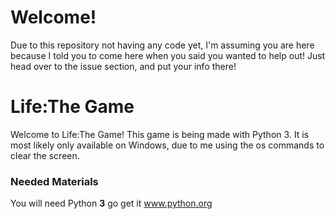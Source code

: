 # Welcome!
Due to this repository not having any code yet, I'm assuming you are here
because I told you to come here when you said you wanted to help out!
Just head over to the issue section, and put your info there!

# Life:The Game
Welcome to Life:The Game!  This game is being made with Python 3.  It is most likely only available on Windows,
due to me using the os commands to clear the screen.

### Needed Materials
You will need Python **3**
go get it
www.python.org
